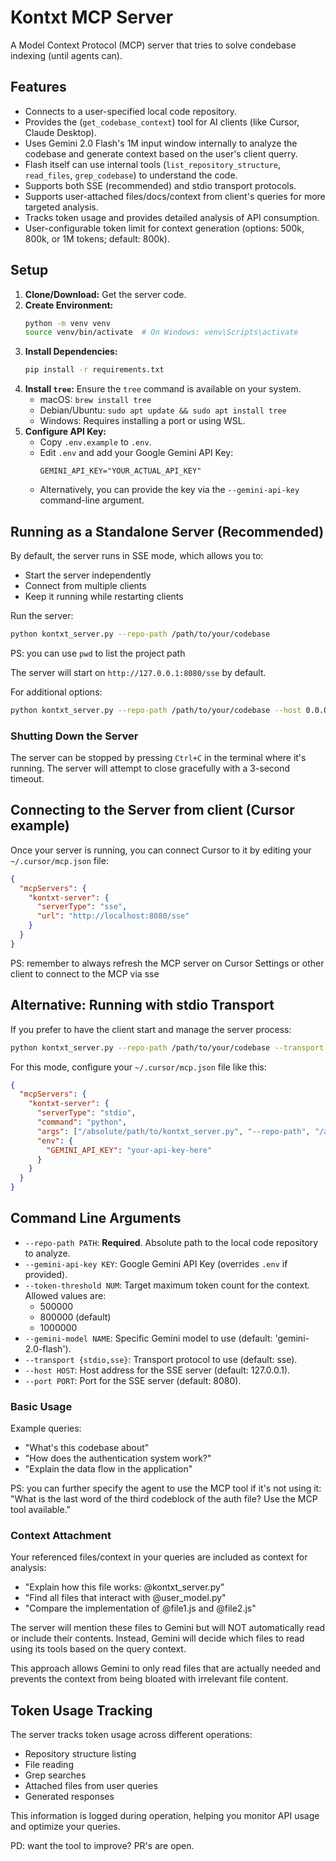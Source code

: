 # Kontxt MCP Server

A Model Context Protocol (MCP) server that tries to solve condebase indexing (until agents can).

## Features

- Connects to a user-specified local code repository.
- Provides the (`get_codebase_context`) tool for AI clients (like Cursor, Claude Desktop).
- Uses Gemini 2.0 Flash's 1M input window internally to analyze the codebase and generate context based on the user's client querry.
- Flash itself can use internal tools (`list_repository_structure`, `read_files`, `grep_codebase`) to understand the code.
- Supports both SSE (recommended) and stdio transport protocols.
- Supports user-attached files/docs/context from client's queries for more targeted analysis.
- Tracks token usage and provides detailed analysis of API consumption.
- User-configurable token limit for context generation (options: 500k, 800k, or 1M tokens; default: 800k).

## Setup

1.  **Clone/Download:** Get the server code.
2.  **Create Environment:**
    ```bash
    python -m venv venv
    source venv/bin/activate  # On Windows: venv\Scripts\activate
    ```
3.  **Install Dependencies:**
    ```bash
    pip install -r requirements.txt
    ```
4.  **Install `tree`:** Ensure the `tree` command is available on your system.
    - macOS: `brew install tree`
    - Debian/Ubuntu: `sudo apt update && sudo apt install tree`
    - Windows: Requires installing a port or using WSL.
5.  **Configure API Key:**
    - Copy `.env.example` to `.env`.
    - Edit `.env` and add your Google Gemini API Key:
      ```
      GEMINI_API_KEY="YOUR_ACTUAL_API_KEY"
      ```
    - Alternatively, you can provide the key via the `--gemini-api-key` command-line argument.

## Running as a Standalone Server (Recommended)

By default, the server runs in SSE mode, which allows you to:
- Start the server independently
- Connect from multiple clients
- Keep it running while restarting clients

Run the server:

```bash
python kontxt_server.py --repo-path /path/to/your/codebase
```

PS: you can use ```pwd``` to list the project path

The server will start on `http://127.0.0.1:8080/sse` by default.

For additional options:
```bash
python kontxt_server.py --repo-path /path/to/your/codebase --host 0.0.0.0 --port 6900
```

### Shutting Down the Server

The server can be stopped by pressing `Ctrl+C` in the terminal where it's running. The server will attempt to close gracefully with a 3-second timeout.

## Connecting to the Server from client (Cursor example)

Once your server is running, you can connect Cursor to it by editing your `~/.cursor/mcp.json` file:

```json
{
  "mcpServers": {
    "kontxt-server": {
      "serverType": "sse",
      "url": "http://localhost:8080/sse"
    }
  }
}
```

PS: remember to always refresh the MCP server on Cursor Settings or other client to connect to the MCP via sse

## Alternative: Running with stdio Transport

If you prefer to have the client start and manage the server process:

```bash
python kontxt_server.py --repo-path /path/to/your/codebase --transport stdio
```

For this mode, configure your `~/.cursor/mcp.json` file like this:

```json
{
  "mcpServers": {
    "kontxt-server": {
      "serverType": "stdio",
      "command": "python",
      "args": ["/absolute/path/to/kontxt_server.py", "--repo-path", "/absolute/path/to/your/codebase", "--transport", "stdio"],
      "env": {
        "GEMINI_API_KEY": "your-api-key-here"
      }
    }
  }
}
```

## Command Line Arguments

- `--repo-path PATH`: **Required**. Absolute path to the local code repository to analyze.
- `--gemini-api-key KEY`: Google Gemini API Key (overrides `.env` if provided).
- `--token-threshold NUM`: Target maximum token count for the context. Allowed values are:
  - 500000
  - 800000 (default)
  - 1000000
- `--gemini-model NAME`: Specific Gemini model to use (default: 'gemini-2.0-flash').
- `--transport {stdio,sse}`: Transport protocol to use (default: sse).
- `--host HOST`: Host address for the SSE server (default: 127.0.0.1).
- `--port PORT`: Port for the SSE server (default: 8080).

### Basic Usage

Example queries:
- "What's this codebase about"
- "How does the authentication system work?"
- "Explain the data flow in the application"

PS: you can further specify the agent to use the MCP tool if it's not using it: "What is the last word of the third codeblock of the auth file? Use the MCP tool available."

### Context Attachment

Your referenced files/context in your queries are included as context for analysis:

- "Explain how this file works: @kontxt_server.py"
- "Find all files that interact with @user_model.py"
- "Compare the implementation of @file1.js and @file2.js"


The server will mention these files to Gemini but will NOT automatically read or include their contents. Instead, Gemini will decide which files to read using its tools based on the query context.

This approach allows Gemini to only read files that are actually needed and prevents the context from being bloated with irrelevant file content.

## Token Usage Tracking

The server tracks token usage across different operations:
- Repository structure listing
- File reading
- Grep searches
- Attached files from user queries
- Generated responses

This information is logged during operation, helping you monitor API usage and optimize your queries.

PD: want the tool to improve? PR's are open.
